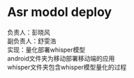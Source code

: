 # Asr modol deploy
负责人：彭晓风  
副负责人：舒雯浩  
实现：量化部署whisper模型  
android文件夹为移动部署移动端的应用  
whisper文件夹包含whisper模型量化的过程
